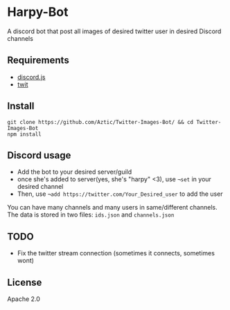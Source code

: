 # Harpy-Bot
A discord bot that post all images of desired twitter user in desired Discord channels

## Requirements
- [discord.js](https://discord.js.org)
- [twit](https://github.com/ttezel/twit)
## Install
```
git clone https://github.com/Aztic/Twitter-Images-Bot/ && cd Twitter-Images-Bot
npm install
```
## Discord usage
- Add the bot to your desired server/guild
- once she's added to server(yes, she's "harpy" <3), use `¬set` in your desired channel
- Then, use `¬add https://twitter.com/Your_Desired_user` to add the user

You can have many channels and many users in same/different channels. The data is stored in two files: `ids.json` and `channels.json`

## TODO
- Fix the twitter stream connection (sometimes it connects, sometimes wont)

## License
Apache 2.0
